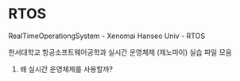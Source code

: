 # RTOS
  RealTimeOperationgSystem - Xenomai Hanseo Univ - RTOS

한서대학교 항공소프트웨어공학과 실시간 운영체제 (제노마이) 실습 파일 모음

1. 왜 실시간 운영체제를 사용할까?
